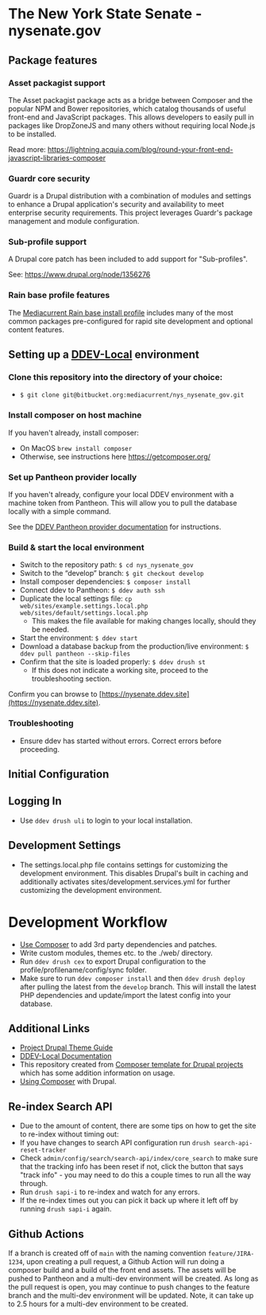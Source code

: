 # The New York State Senate - nysenate.gov
## Package features
### Asset packagist support
The Asset packagist package acts as a bridge between Composer and the popular NPM and Bower repositories, which catalog
thousands of useful front-end and JavaScript packages. This allows developers to easily pull in packages like DropZoneJS
and many others without requiring local Node.js to be installed.

Read more: https://lightning.acquia.com/blog/round-your-front-end-javascript-libraries-composer

### Guardr core security
Guardr is a Drupal distribution with a combination of modules and settings to enhance a Drupal application's security
and availability to meet enterprise security requirements. This project leverages Guardr's package management and
module configuration.

### Sub-profile support
A Drupal core patch has been included to add support for "Sub-profiles".

See: https://www.drupal.org/node/1356276

### Rain base profile features
The [Mediacurrent Rain base install profile](https://bitbucket.org/mediacurrent/mis_rain/) includes many of the most
common packages pre-configured for rapid site development and optional content features.

## Setting up a [DDEV-Local](https://ddev.readthedocs.io/en/stable/) environment

### Clone this repository into the directory of your choice:
- `$ git clone git@bitbucket.org:mediacurrent/nys_nysenate_gov.git`

### Install composer on host machine
If you haven't already, install composer:

- On MacOS ```brew install composer```
- Otherwise, see instructions here https://getcomposer.org/

### Set up Pantheon provider locally
If you haven't already, configure your local DDEV environment with a machine token from Pantheon. This will allow you to pull the database locally with a simple command.

See the [DDEV Pantheon provider documentation](https://ddev.readthedocs.io/en/latest/users/providers/pantheon/#pantheon-quickstart) for instructions.

### Build & start the local environment

- Switch to the repository path: `$ cd nys_nysenate_gov`
- Switch to the “develop” branch: `$ git checkout develop`
- Install composer dependencies: `$ composer install`
- Connect ddev to Pantheon: `$ ddev auth ssh`
- Duplicate the local settings file: `cp web/sites/example.settings.local.php web/sites/default/settings.local.php`
  - This makes the file available for making changes locally, should they be needed.
- Start the environment: `$ ddev start`
- Download a database backup from the production/live environment:
  `$ ddev pull pantheon --skip-files`
- Confirm that the site is loaded properly: `$ ddev drush st`
  - If this does not indicate a working site, proceed to the troubleshooting section.

Confirm you can browse to [https://nysenate.ddev.site](https://nysenate.ddev.site).

### Troubleshooting
* Ensure ddev has started without errors. Correct errors before proceeding.

## Initial Configuration

## Logging In
* Use `ddev drush uli` to login to your local installation.

## Development Settings
* The settings.local.php file contains settings for customizing the development environment.  This disables Drupal's built in caching and additionally activates sites/development.services.yml for further customizing the development environment.

# Development Workflow

* [Use Composer](https://www.drupal.org/docs/develop/using-composer/using-composer-to-manage-drupal-site-dependencies#managing-contributed) to add 3rd party dependencies and patches.
* Write custom modules, themes etc. to the ./web/ directory.
* Run `ddev drush cex` to export Drupal configuration to the profile/profilename/config/sync folder.
* Make sure to run `ddev composer install` and then `ddev drush deploy` after pulling the latest from the `develop` branch. This will install the latest PHP dependencies and update/import the latest config into your database.

## Additional Links
* [Project Drupal Theme Guide](https://bitbucket.org/mediacurrent/nys_nysenate_gov.git/src/HEAD/web/themes/custom/project_theme/README.md?fileviewer=file-view-default)
* [DDEV-Local Documentation](https://ddev.readthedocs.io/en/stable/)
* This repository created from [Composer template for Drupal projects](https://github.com/drupal-composer/drupal-project/blob/9.x/README.md) which has some addition information on usage.
* [Using Composer](https://www.drupal.org/docs/develop/using-composer) with Drupal.

## Re-index Search API
* Due to the amount of content, there are some tips on how to get the site to re-index without timing out:
* If you have changes to search API configuration run `drush search-api-reset-tracker`
* Check `admin/config/search/search-api/index/core_search` to make sure that the tracking info has been reset if
not, click the button that says "track info" - you may need to do this a couple times to run all the way through.
* Run `drush sapi-i` to re-index and watch for any errors.
* If the re-index times out you can pick it back up where it left off by running `drush sapi-i` again.

## Github Actions
If a branch is created off of `main` with the naming convention `feature/JIRA-1234`, upon creating a pull request,
a Github Action will run doing a composer build and a build of the front end assets. The assets will be pushed to Pantheon
and a multi-dev environment will be created. As long as the pull request is open, you may continue to push changes to the
feature branch and the multi-dev environment will be updated. Note, it can take up to 2.5 hours for a multi-dev environment
to be created.
